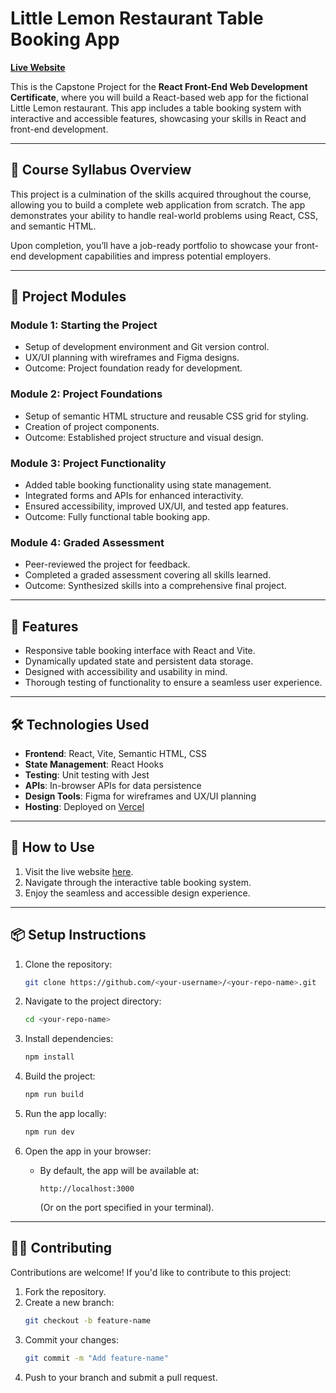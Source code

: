 # Little Lemon Restaurant Table Booking App

[**Live Website**](https://table-booking-flax.vercel.app/)

This is the Capstone Project for the **React Front-End Web Development Certificate**, where you will build a React-based web app for the fictional Little Lemon restaurant. This app includes a table booking system with interactive and accessible features, showcasing your skills in React and front-end development.

---

## 📜 Course Syllabus Overview

This project is a culmination of the skills acquired throughout the course, allowing you to build a complete web application from scratch. The app demonstrates your ability to handle real-world problems using React, CSS, and semantic HTML. 

Upon completion, you’ll have a job-ready portfolio to showcase your front-end development capabilities and impress potential employers.

---

## 📂 Project Modules

### **Module 1: Starting the Project**
- Setup of development environment and Git version control.
- UX/UI planning with wireframes and Figma designs.
- Outcome: Project foundation ready for development.

### **Module 2: Project Foundations**
- Setup of semantic HTML structure and reusable CSS grid for styling.
- Creation of project components.
- Outcome: Established project structure and visual design.

### **Module 3: Project Functionality**
- Added table booking functionality using state management.
- Integrated forms and APIs for enhanced interactivity.
- Ensured accessibility, improved UX/UI, and tested app features.
- Outcome: Fully functional table booking app.

### **Module 4: Graded Assessment**
- Peer-reviewed the project for feedback.
- Completed a graded assessment covering all skills learned.
- Outcome: Synthesized skills into a comprehensive final project.

---

## 🚀 Features
- Responsive table booking interface with React and Vite.
- Dynamically updated state and persistent data storage.
- Designed with accessibility and usability in mind.
- Thorough testing of functionality to ensure a seamless user experience.

---

## 🛠️ Technologies Used
- **Frontend**: React, Vite, Semantic HTML, CSS
- **State Management**: React Hooks
- **Testing**: Unit testing with Jest
- **APIs**: In-browser APIs for data persistence
- **Design Tools**: Figma for wireframes and UX/UI planning
- **Hosting**: Deployed on [Vercel](https://vercel.com/)

---

## 📖 How to Use
1. Visit the live website [here](https://table-booking-flax.vercel.app/).
2. Navigate through the interactive table booking system.
3. Enjoy the seamless and accessible design experience.

---

## 📦 Setup Instructions

1. Clone the repository:
   ```bash
   git clone https://github.com/<your-username>/<your-repo-name>.git
   ```

2. Navigate to the project directory:
   ```bash
   cd <your-repo-name>
   ```

3. Install dependencies:
   ```bash
   npm install
   ```

4. Build the project:
   ```bash
   npm run build
   ```

5. Run the app locally:
   ```bash
   npm run dev
   ```

6. Open the app in your browser:
   - By default, the app will be available at:
     ```
     http://localhost:3000
     ```
     (Or on the port specified in your terminal).

---

## 👩‍💻 Contributing
Contributions are welcome! If you'd like to contribute to this project:
1. Fork the repository.
2. Create a new branch:
   ```bash
   git checkout -b feature-name
   ```
3. Commit your changes:
   ```bash
   git commit -m "Add feature-name"
   ```
4. Push to your branch and submit a pull request.
